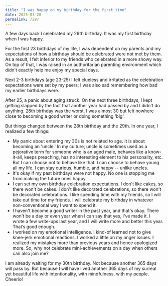```yaml
---
title: "I was happy on my birthday for the first time"
date: 2025-03-28
permalink: /29/
---
```


A few days back I celebrated my 29th birthday. It was my first birthday when I was happy.

For the first 23 birthdays of my life, I was dependent on my parents and my expectations of how a birthday should be celebrated were not met by them. As a result, I felt inferior to my friends who celebrated in a more showy way. On top of that, I was raised in an authoritarian parenting environment which didn't exactly help me enjoy my special days.

Next 2-3 birthdays (age 23-25) I felt clueless and irritated as the celebration expectations were set by my peers; I was also sad remembering how bad my earlier birthdays were. 

After 25, a panic about aging struck. On the next three birthdays, I kept getting slapped by the fact that another year had passed by and I didn't do anything. 28th birthday was the worst. I was almost 30 but felt nowhere close to becoming a good writer or doing something 'big'.

But things changed between the 28th birthday and the 29th. In one year, I realized a few things:

- My panic about entering my 30s is not related to age. It is about becoming an 'uncle.' In my culture, uncle is sometimes used as a pejorative term for someone who is an aged male, behaves like a know-it-all, keeps preaching, has no interesting element to his personality, etc. But I can choose not to behave like that. I can choose to behave young all my life. I can stay curious, humble, and happy -- unlike uncles.
- It's okay if my past birthdays were not happy. No one is stopping me from making the future ones happy.
- I can set my own birthday celebration expectations. I don't like cakes, so there won't be cakes. I don't like decorated celebrations, so there won't be decorated celebrations. I like spending time with my friends, so I will take out time for my friends. I will celebrate my birthday in whatever non-conventional way I want to spend it.
- I haven't become a good writer in the past year, and that's okay. There won't be a day or even year when I can say that yes, I've made it. I wrote a few write-ups last year, and I will write more and better this year. That’s good enough.
- I worked on my emotional intelligence. I kind-of learned not to give knee-jerk emotional reactions. I worked a little on my anger issues. I realized my mistakes more than previous years and hence apologized more. So, why not celebrate mini-achievements on a day when others can also join me?

I am already waiting for my 30th birthday. Not because another 365 days will pass by. But because I will have lived another 365 days of my surreal yet beautiful life with intentionality, with mindfulness, with my people. Cheerio!

